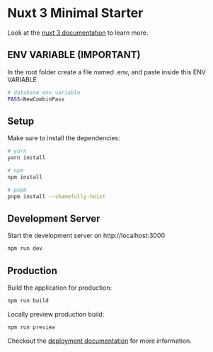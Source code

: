 # Nuxt 3 Minimal Starter

Look at the [nuxt 3 documentation](https://v3.nuxtjs.org) to learn more.

## ENV VARIABLE (IMPORTANT)

In the root folder create a file named .env, and paste inside this ENV VARIABLE

```bash
# database env variable
PASS=NewCombinPass

```

## Setup

Make sure to install the dependencies:

```bash
# yarn
yarn install

# npm
npm install

# pnpm
pnpm install --shamefully-hoist
```

## Development Server

Start the development server on http://localhost:3000

```bash
npm run dev
```

## Production

Build the application for production:

```bash
npm run build
```

Locally preview production build:

```bash
npm run preview
```

Checkout the [deployment documentation](https://v3.nuxtjs.org/guide/deploy/presets) for more information.
